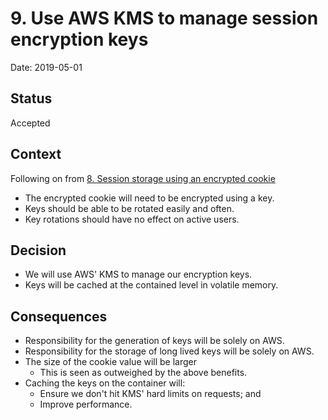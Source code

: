 # 9. Use AWS KMS to manage session encryption keys

Date: 2019-05-01

## Status

Accepted

## Context

Following on from [8. Session storage using an encrypted cookie](0008-session-storage-using-an-encrypted-cookie.md)

* The encrypted cookie will need to be encrypted using a key.
* Keys should be able to be rotated easily and often.
* Key rotations should have no effect on active users.

## Decision

* We will use AWS' KMS to manage our encryption keys.
* Keys will be cached at the contained level in volatile memory.

## Consequences

* Responsibility for the generation of keys will be solely on AWS.
* Responsibility for the storage of long lived keys will be solely on AWS.
* The size of the cookie value will be larger
    * This is seen as outweighed by the above benefits.
* Caching the keys on the container will:
    * Ensure we don't hit KMS' hard limits on requests; and
    * Improve performance.
